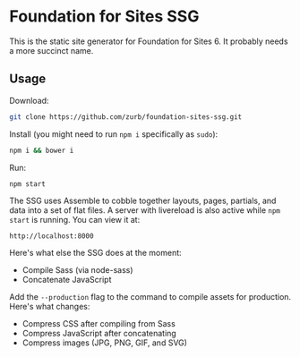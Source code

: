 # Foundation for Sites SSG

This is the static site generator for Foundation for Sites 6. It probably needs a more succinct name.

## Usage

Download:

```bash
git clone https://github.com/zurb/foundation-sites-ssg.git
```

Install (you might need to run `npm i` specifically as `sudo`):

```bash
npm i && bower i
```

Run:

```bash
npm start
```

The SSG uses Assemble to cobble together layouts, pages, partials, and data into a set of flat files. A server with livereload is also active while `npm start` is running. You can view it at:

```
http://localhost:8000
```

Here's what else the SSG does at the moment:
- Compile Sass (via node-sass)
- Concatenate JavaScript

Add the `--production` flag to the command to compile assets for production. Here's what changes:
- Compress CSS after compiling from Sass
- Compress JavaScript after concatenating
- Compress images (JPG, PNG, GIF, and SVG)
